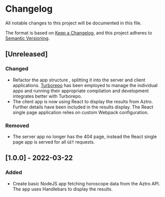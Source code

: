 # Changelog

All notable changes to this project will be documented in this file.

The format is based on [Keep a Changelog](https://keepachangelog.com/en/1.0.0/),
and this project adheres to [Semantic
Versioning](https://semver.org/spec/v2.0.0.html).

## [Unreleased]

### Changed

-   Refactor the app structure , splitting it into the server and client
    applications. [Turborepo](https://turborepo.org/) has been employed to manage
    the individual apps and running their appropriate compilation and development
    integrates better with Turborepo.
-   The client app is now using React to display the results from Aztro. Further
    details have been included in the results display. The React single page
    application relies on custom Webpack configuration.

### Removed

-   The server app no longer has the 404 page, instead the React single page app
    is served for all `GET` requests.

## [1.0.0] - 2022-03-22

### Added

-   Create basic NodeJS app fetching horoscope data from the Aztro API. The app
    uses Handlebars to display the results.
